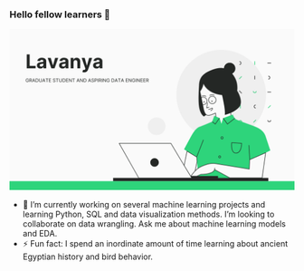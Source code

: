### Hello fellow learners  👋


  ![](lavanya.png)

- 🔭 I’m currently working on several machine learning projects and learning Python, SQL and data visualization methods. I’m looking to collaborate on data wrangling. Ask me about machine learning models and EDA.
- ⚡ Fun fact: I spend an inordinate amount of time learning about ancient Egyptian history and bird behavior. 
